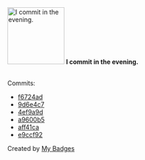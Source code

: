 <img src="https://my-badges.github.io/my-badges/evening-commits.png" alt="I commit in the evening." title="I commit in the evening." width="128">
<strong>I commit in the evening.</strong>
<br><br>

Commits:

- <a href="https://github.com/ksysoev/make-it-public/commit/f6724ada466beb21c390617d3d6e5b0e7f62353c">f6724ad</a>
- <a href="https://github.com/ksysoev/make-it-public/commit/9d6e4c711384d496d8f2383f893ef72e79c0517f">9d6e4c7</a>
- <a href="https://github.com/ksysoev/make-it-public/commit/4ef9a9deca34507878ce0130ccab97a9b56cab41">4ef9a9d</a>
- <a href="https://github.com/ksysoev/make-it-public/commit/a9600b5b11506bbbaa377dba7852e893301af021">a9600b5</a>
- <a href="https://github.com/ksysoev/make-it-public/commit/aff41ca5aa678d21c0d20dc028de953c377b7e48">aff41ca</a>
- <a href="https://github.com/ksysoev/make-it-public/commit/e9ccf9278e837490b5e5006c5bab5b4c74dd8ddb">e9ccf92</a>


Created by <a href="https://github.com/my-badges/my-badges">My Badges</a>